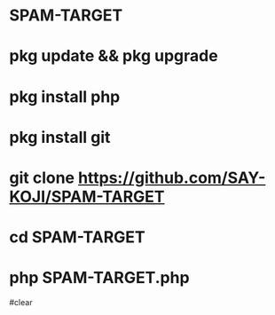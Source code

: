 # SPAM-TARGET

# pkg update && pkg upgrade

# pkg install php

# pkg install git

# git clone https://github.com/SAY-KOJI/SPAM-TARGET

# cd SPAM-TARGET

# php SPAM-TARGET.php


#clear
